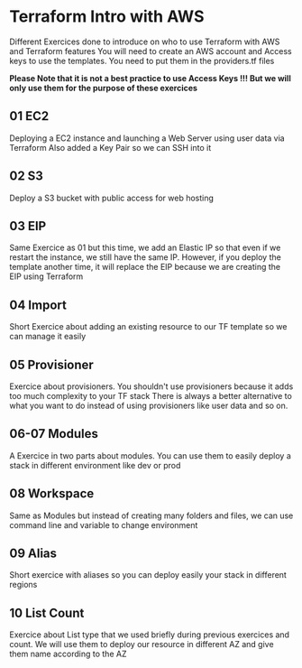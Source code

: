 # Terraform Intro with AWS

Different Exercices done to introduce on who to use Terraform with AWS and Terraform features
You will need to create an AWS account and Access keys to use the templates. You need to put them in the providers.tf files

**Please Note that it is not a best practice to use Access Keys !!!
But we will only use them for the purpose of these exercices**

## 01 EC2

Deploying a EC2 instance and launching a Web Server using user data via Terraform
Also added a Key Pair so we can SSH into it

## 02 S3

Deploy a S3 bucket with public access for web hosting

## 03 EIP

Same Exercice as 01 but this time, we add an Elastic IP so that even if we restart the instance, we still have the same IP.
However, if you deploy the template another time, it will replace the EIP because we are creating the EIP using Terraform

## 04 Import

Short Exercice about adding an existing resource to our TF template so we can manage it easily

## 05 Provisioner

Exercice about provisioners. You shouldn't use provisioners because it adds too much complexity to your TF stack
There is always a better alternative to what you want to do instead of using provisioners like user data and so on.

## 06-07 Modules

A Exercice in two parts about modules. You can use them to easily deploy a stack in different environment like dev or prod

## 08 Workspace

Same as Modules but instead of creating many folders and files, we can use command line and variable to change environment

## 09 Alias

Short exercice with aliases so you can deploy easily your stack in different regions

## 10 List Count

Exercice about List type that we used briefly during previous exercices and count. We will use them to deploy our resource in different AZ and give them name according to the AZ 
